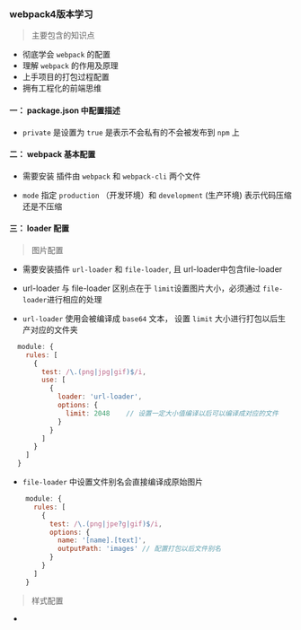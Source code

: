 ### webpack4版本学习

> 主要包含的知识点
- 彻底学会 `webpack` 的配置
- 理解 `webpack` 的作用及原理
- 上手项目的打包过程配置
- 拥有工程化的前端思维

#### 一： package.json 中配置描述

- `private` 是设置为 `true` 是表示不会私有的不会被发布到 `npm` 上

#### 二： webpack 基本配置

- 需要安装 插件由 `webpack` 和 `webpack-cli` 两个文件

- `mode` 指定 `production` （开发环境）和 `development` (生产环境) 表示代码压缩还是不压缩

#### 三： loader 配置

> 图片配置

- 需要安装插件 `url-loader` 和 `file-loader`, 且 url-loader中包含file-loader

- url-loader 与 file-loader 区别点在于 `limit`设置图片大小，必须通过 `file-loader`进行相应的处理

- `url-loader` 使用会被编译成 `base64` 文本， 设置 `limit` 大小进行打包以后生产对应的文件夹
```javascript
  module: {
    rules: [
      {
        test: /\.(png|jpg|gif)$/i,
        use: [
          {
            loader: 'url-loader',
            options: {
              limit: 2048    // 设置一定大小值编译以后可以编译成对应的文件
            }
          } 
        ] 
      }
    ]
  }
```

- `file-loader` 中设置文件别名会直接编译成原始图片

```javascript
    module: {
      rules: [
        {
          test: /\.(png|jpe?g|gif)$/i,
          options: {
            name: '[name].[text]',
            outputPath: 'images' // 配置打包以后文件别名
          } 
        } 
      ]
    } 
```

> 样式配置

- 
